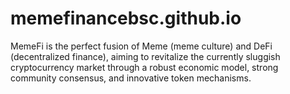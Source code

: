 # memefinancebsc.github.io
MemeFi is the perfect fusion of Meme (meme culture) and DeFi (decentralized finance), aiming to revitalize the currently sluggish cryptocurrency market through a robust economic model, strong community consensus, and innovative token mechanisms.
